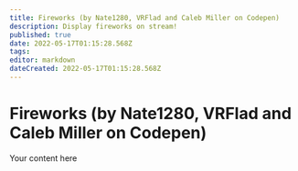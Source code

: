 ```yaml
---
title: Fireworks (by Nate1280, VRFlad and Caleb Miller on Codepen)
description: Display fireworks on stream!
published: true
date: 2022-05-17T01:15:28.568Z
tags: 
editor: markdown
dateCreated: 2022-05-17T01:15:28.568Z
---
```


# Fireworks (by Nate1280, VRFlad and Caleb Miller on Codepen)
Your content here